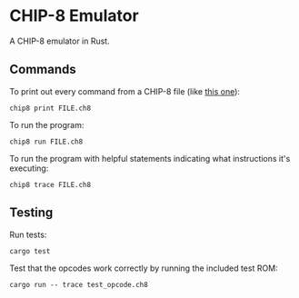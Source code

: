 # CHIP-8 Emulator

A CHIP-8 emulator in Rust.

## Commands

To print out every command from a CHIP-8 file (like [this
one](https://johnearnest.github.io/chip8Archive/roms/octojam1title.ch8)):

    chip8 print FILE.ch8

To run the program:

    chip8 run FILE.ch8

To run the program with helpful statements indicating what instructions it's
executing:

    chip8 trace FILE.ch8

## Testing

Run tests:

    cargo test

Test that the opcodes work correctly by running the included test ROM:

    cargo run -- trace test_opcode.ch8
